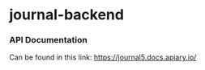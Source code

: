 # journal-backend

### API Documentation

Can be found in this link: https://journal5.docs.apiary.io/
